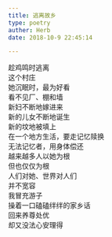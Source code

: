 ```yaml
---  
title: 逃离故乡  
type: poetry  
auther: Herb  
date: 2018-10-9 22:45:14  

---  
```

趁鸡鸣时逃离  
这个村庄  
她沉眠时，最为好看  
看不见厂、棚和墙    
新妇不断地嫁进来  
新的儿女不断地诞生  
新的坟地被填上  
在一个地方生活，要走记忆赎换  
无法记忆者，用身体偿还    
越来越多人以她为根  
但也仅仅为根  
人们对她、世界对人们  
并不宽容    
我冒充游子  
操着一口磕磕绊绊的家乡话  
回来养尊处优  
却又没法心安理得